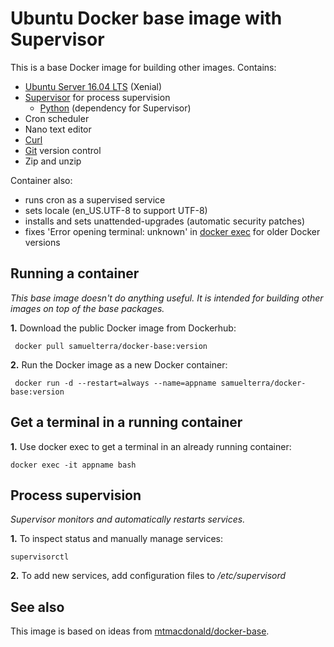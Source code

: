 Ubuntu Docker base image with Supervisor
========================================

This is a base Docker image for building other images. Contains:

- [Ubuntu Server 16.04 LTS](https://www.ubuntu.com/download/server) (Xenial)
- [Supervisor](http://supervisord.org) for process supervision
    - [Python](https://www.python.org) (dependency for Supervisor)
- Cron scheduler
- Nano text editor
- [Curl](https://curl.haxx.se)
- [Git](https://git-scm.com/) version control
- Zip and unzip

Container also:
- runs cron as a supervised service
- sets locale (en_US.UTF-8 to support UTF-8)
- installs and sets unattended-upgrades (automatic security patches)
- fixes 'Error opening terminal: unknown' in [docker exec](https://github.com/docker/docker/issues/9299) for older Docker versions

Running a container
-------------------

*This base image doesn't do anything useful. It is intended for building other
images on top of the base packages.*

**1.** Download the public Docker image from Dockerhub:

  	 docker pull samuelterra/docker-base:version

**2.** Run the Docker image as a new Docker container:

  	 docker run -d --restart=always --name=appname samuelterra/docker-base:version

Get a terminal in a running container
-------------------------------------

**1.** Use docker exec to get a terminal in an already running container:

    docker exec -it appname bash

Process supervision
-------------------

*Supervisor monitors and automatically restarts services.*

**1.** To inspect status and manually manage services:

    supervisorctl

**2.** To add new services, add configuration files to */etc/supervisord*

See also
--------

This image is based on ideas from
[mtmacdonald/docker-base](https://github.com/mtmacdonald/docker-base).
